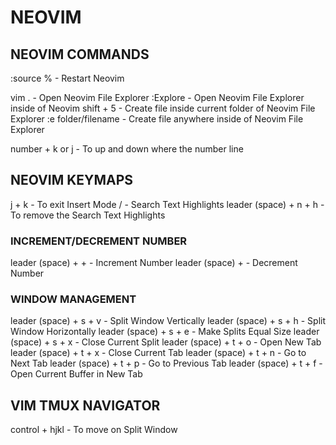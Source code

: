 # NEOVIM

## NEOVIM COMMANDS
:source % - Restart Neovim

vim . - Open Neovim File Explorer
:Explore - Open Neovim File Explorer inside of Neovim
shift + 5 - Create file inside current folder of Neovim File Explorer
:e folder/filename - Create file anywhere inside of Neovim File Explorer

number + k or j - To up and down where the number line

## NEOVIM KEYMAPS
j + k - To exit Insert Mode
/ - Search Text Highlights
leader (space) + n + h - To remove the Search Text Highlights

### INCREMENT/DECREMENT NUMBER
leader (space) + + - Increment Number
leader (space) + - Decrement Number

### WINDOW MANAGEMENT
leader (space) + s + v - Split Window Vertically
leader (space) + s + h - Split Window Horizontally
leader (space) + s + e - Make Splits Equal Size
leader (space) + s + x - Close Current Split
leader (space) + t + o - Open New Tab
leader (space) + t + x - Close Current Tab
leader (space) + t + n - Go to Next Tab
leader (space) + t + p - Go to Previous Tab
leader (space) + t + f - Open Current Buffer in New Tab

## VIM TMUX NAVIGATOR
control + hjkl - To move on Split Window

